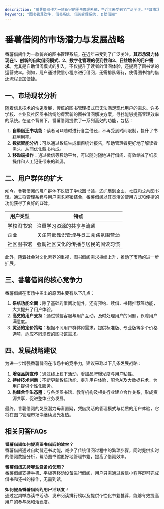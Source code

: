 ```yaml
---
description: "番薯借阅作为一款新兴的图书管理系统，在近年来受到了广泛关注。**其市场潜力体现在1、创新的自助借阅模式、2、数字化管理的便利性和3、日益增长的用户需求**。尤其是自助借阅模式的引入，不仅提升了读者的借阅体验，还提高了图书馆的运营效率。例如，用户通过微信小程序进行借阅，无需排队等待，使得图书馆的借还流程更加便捷。"
keywords: "图书管理软件, 借书系统, 借阅管理系统, 自助借阅"
---
```

# 番薯借阅的市场潜力与发展战略

番薯借阅作为一款新兴的图书管理系统，在近年来受到了广泛关注。**其市场潜力体现在1、创新的自助借阅模式、2、数字化管理的便利性和3、日益增长的用户需求**。尤其是自助借阅模式的引入，不仅提升了读者的借阅体验，还提高了图书馆的运营效率。例如，用户通过微信小程序进行借阅，无需排队等待，使得图书馆的借还流程更加便捷。

## 一、市场现状分析

随着信息技术的快速发展，传统的图书管理模式已无法满足现代用户的需求。许多学校、企业及社区图书馆纷纷探索新的图书借阅解决方案，寻找能够提高管理效率的系统。在这个背景下，番薯借阅提供了一系列高效的功能，包括：

1. **自助借还书功能**：读者可以随时进行自主借还，不再受到时间限制，提升了书籍利用率。
2. **数据智能分析**：可以通过系统生成借阅统计报告，帮助管理者更好地了解读者需求，从而优化藏书构成。
3. **移动端操作**：通过微信等移动平台，可以随时随地进行借阅，有效缩减了纸质操作和人工记录带来的疏漏。

## 二、用户群体的扩大

如今，番薯借阅的用户群体不仅限于学校图书馆，还扩展到企业、社区和公共图书馆。通过将管理系统与用户需求紧密结合，番薯借阅以其灵活的使用方式和便捷的功能获得了良好的口碑。

| 用户类型  | 特点                                   |
|-----------|----------------------------------------|
| 学校图书馆 | 注重学习资源的共享与流通              |
| 企业     | 关注内部知识管理与员工阅读氛围营造    |
| 社区图书馆 | 强调社区文化的传播与居民的阅读习惯    |

此外，随着社会对文化素养的重视，图书借阅需求持续上升，推动了市场的进一步扩展。

## 三、番薯借阅的核心竞争力

番薯借阅在市场中突出的原因主要有以下几点：

1. **系统功能全面**：除了基础的借阅功能外，还有预约、续借、书籍推荐等功能，大大提升了用户体验。
2. **高效的用户支持**：通过微信客服与用户互动，及时处理用户的问题，保障用户满意度。
3. **灵活的定价策略**：根据不同用户群体的需求，提供标准版、专业版等多个价格选项，适应不同规模的图书馆需求。

## 四、发展战略建议

为进一步增强番薯借阅在市场中的竞争力，建议采取以下几条发展战略：

1. **增强品牌宣传**：通过线上线下活动，增加品牌曝光度与用户粘性。
2. **持续技术创新**：不断更新系统功能，提升用户体验，配合AI及大数据技术，为用户提供个性化服务。
3. **构建合作生态圈**：与各类图书馆、教育机构及相关行业建立合作关系，形成资源共享，促进整体业务发展。

最终，番薯借阅的发展潜力毋庸置疑，凭借灵活的管理模式与优质的用户体验，它将在图书管理市场中继续发光发热。

## 相关问答FAQs

**番薯借阅如何提高图书借阅的效率？**  
番薯借阅通过自助借还书功能，减少了传统借阅过程中的繁琐步骤，同时提供实时的借阅数据分析，帮助图书馆更好地管理书籍，提高了借阅效率。

**番薯借阅支持哪些设备的使用？**  
番薯借阅支持手机、平板等移动设备进行借阅，用户只需通过微信小程序即可完成借书和还书的操作，无需到馆。

**如何提高番薯借阅的用户活跃度？**  
通过定期举办读书活动、发布阅读排行榜以及提供个性化书籍推荐，能够有效提高用户的参与感和活跃度。
